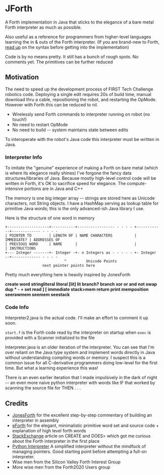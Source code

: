 # JForth
A Forth implementation in Java that sticks to the elegance of a bare metal Forth interpreter as much as possible.

Also useful as a reference for programmers from higher-level languages learning the in & outs of the Forth interpreter. (If you are brand-new to Forth, [read up](http://galileo.phys.virginia.edu/classes/551.jvn.fall01/primer.htm) on the syntax before getting into the implementation)

Code is by no means pretty. It still has a bunch of rough spots. No comments yet. The primitives can be further reduced

## Motivation
The need to speed up the development process of FIRST Tech Challenge robotics code. Deploying a single edit requires 20s of build time, manual download thru a cable, repositioning the robot, and restarting the OpMode. 
However with Forth this can be reduced to nil.
- Wirelessly send Forth commands to interpreter running on robot (no touch!)
- No need to restart OpMode
- No need to build -- system maintains state between edits

To interoperate with the robot's Java code this interpreter must be written in Java.

### Interpreter Info
To imitate the "genuine" experience of making a Forth on bare metal (which is where its elegance really shines) I've forgone the fancy data structures/libraries of Java.
Because mostly high-level control code will be written in Forth, it's OK to sacrifice speed for elegance. The compute-intensive portions are in Java and C++

The memory is one big integer array -- strings are stored here as Unicode characters, not String objects.
I have a HashMap serving as lookup table for primitive Java words; this is the only advanced-ish Java library I use.

Here is the structure of one word in memory

    +-------------------+-----------+----------------- - - - - +------------+------------- - - - -
    | POINTER TO        | LENGTH OF | NAME CHARACTERS          | IMMEDIATE? | ADDRESSES OF 
    | PREVIOUS WORD	    | NAME      |     	                   |            | INSTRUCTIONS
    +--- Integer -------+- Integer -+- n Integers as - - - - - +- Integer --+------------- - - - -
                               ^         Unicode Points
                     next pointer points here
                     
Pretty much everything here is heavily inspired by JonesForth

**create word stringliteral literal [lit] lit branch? branch xor or and not swap dup * - + set read ] [ immediate stack>mem return print memposition seerawmem seemem seestack**

### Code Info
Interpreter2.java is the actual code. I'll make an effort to comment it up soon.

`start.f` is the Forth code read by the interpreter on startup when `exec` is provided with a Scanner initialized to the file

Interpreter.java is an older iteration of the interpreter. You can see that I'm over reliant on the Java type system and implement words directly in Java without understanding compiling words or memory. I suspect this is a common issue for all C-derivative programmers doing low-level for the first time. But what a learning experience this was!

There is an even earlier iteration that I made impulsively in the dark of night -- an even more naive python interpreter with words like IF that worked by scanning the source file for THEN . . .


## Credits
- [JonesForth](https://github.com/nornagon/jonesforth/blob/master/jonesforth.f) for the excellent step-by-step commentary of building an interpreter in assembly
- [eForth](http://www.exemark.com/FORTH/eForthOverviewv5.pdf) for the elegant, minimalistic primitive word set and source code + explanation of high level forth words
- [StackExchange](https://softwareengineering.stackexchange.com/questions/339283/forth-how-do-create-and-does-work-exactly) article on CREATE and DOES> which got me curious about the Forth interpreter in the first place
- [Python Interpreter](https://www.openbookproject.net/py4fun/forth/forth.html) A simplified interpreter without the mindfuck of managing pointers. Good starting point before attempting a full-on interpreter.
- Wise men from the Silicon Valley Forth Interest Group
- More wise men from the Forth2020 Users group


